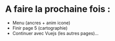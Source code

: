 # A faire la prochaine fois :
- Menu (ancres + anim icone)
- Finir page 5 (cartographie)
- Continuer avec Vuejs (les autres pages)... 